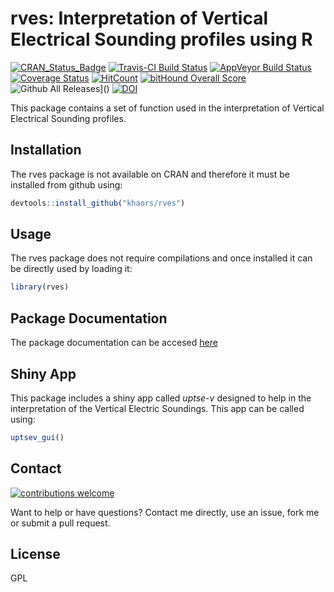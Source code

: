 # rves: Interpretation of Vertical Electrical Sounding profiles using R
[![CRAN_Status_Badge](http://www.r-pkg.org/badges/version/rves)](https://cran.r-project.org/package=rves)
[![Travis-CI Build Status](https://travis-ci.org/khaors/rves.svg?branch=master)](https://travis-ci.org/khaors/rves) 
[![AppVeyor Build Status](https://ci.appveyor.com/api/projects/status/github/khaors/rves?branch=master&svg=true)](https://ci.appveyor.com/project/khaors/rves)
[![Coverage Status](https://img.shields.io/codecov/c/github/khaors/rves/master.svg)](https://codecov.io/github/khaors/rves?branch=master)
[![HitCount](http://hits.dwyl.io/khaors/rves.svg)](http://hits.dwyl.io/khaors/rves)
[![bitHound Overall Score](https://www.bithound.io/github/khaors/rves/badges/score.svg)](https://www.bithound.io/github/khaors/rves)
![Github All Releases](https://img.shields.io/github/downloads/khaors/rves/total.svg)]()
[![DOI](https://zenodo.org/badge/109721720.svg)](https://zenodo.org/badge/latestdoi/109721720)



This package contains a set of function used in the interpretation of Vertical Electrical Sounding profiles. 

## Installation 

The rves package is not available on CRAN and therefore it must be installed from github using:

```r
devtools::install_github("khaors/rves")
```

## Usage

The rves package does not require compilations and once installed it can be directly used by loading it: 

```r
library(rves)
```

## Package Documentation

The package documentation can be accesed [here](https://khaors.github.io/rves/) 

## Shiny App

This package includes a shiny app called _uptse-v_ designed to help in the interpretation of the Vertical Electric Soundings. This app can be called using:

```r
uptsev_gui()
```

## Contact
 [![contributions welcome](https://img.shields.io/badge/contributions-welcome-brightgreen.svg?style=flat)](https://github.com/khaors/rves/issues)

Want to help or have questions? Contact me directly, use an issue, fork me or submit a pull request.

## License

GPL
